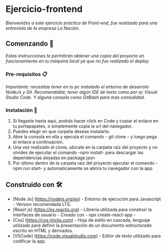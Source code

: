 # Ejercicio-frontend

_Bienvenidxs a este ejercicio práctico de Front-end, fue realizado para una entrevista de la empresa La Nación._

## Comenzando 🚀

_Estas instrucciones te permitirán obtener una copia del proyecto en funcionamiento en tu máquina local ya que no fue realizado el deploy._

### Pre-requisitos 📋

_Importante: necesitas tener en tu pc instalado el entorno de desarrolo NodeJs y Git._
_Recomendable; tener algún IDE de texto como por ej: Visual Studio Code. Y alguna consola como GitBash para mas comodidad._ 

### Instalación 🔧

1) Si llegaste hasta aqui, podrás hacer click en Code y copiar el enlace en tu portapapeles, o simplemente copia la url del navegador.
2) Puedes elegir en que carpeta deseas instalarlo.
3) Abre la consola en ella y ejecuta el comando - git clone - y luego pega el enlace a continuacion.
4) Una vez realizado el clone, ubicate en la carpeta raiz del proyecto y no olvides de ejecutar el comando -npm install- para descargar las dependencias alojadas en package.json
5) Por último dentro de la carpeta raíz del proyecto ejecutar el comando -npm run start- y automaticamente se abrira tu navegador con la app.


## Construido con 🛠️

* [Node Js] (https://nodejs.org/es) - Entorno de ejecución para Javascript - Version recomendada LTS.
* [React js] (https://es.reactjs.org) - Libreria utilizada para construir la interfaces de usuario - Creado con - npx create-react-app -
* [Css] (https://css-tricks.com) - Hoja de estilo en cascada, lenguaje utilizado para definir la presentación de un documento estructurado escrito en HTML y derivados.
* [VSCode] (https://code.visualstudio.com) - Editor de texto utilizado para codificar la app.

